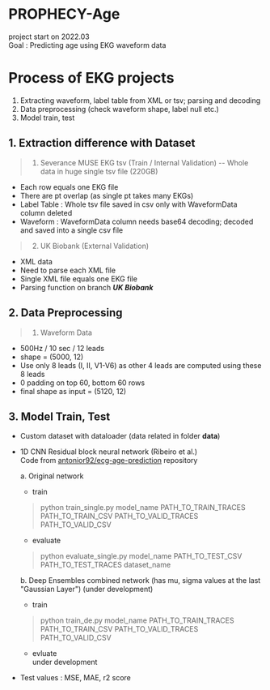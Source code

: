 # PROPHECY-Age
project start on 2022.03	   
Goal : Predicting age using EKG waveform data
     
     
# Process of EKG projects
1. Extracting waveform, label table from XML or tsv; parsing and decoding
2. Data preprocessing (check waveform shape, label null etc.)
3. Model train, test        

  
  
## 1. Extraction difference with Dataset
> 1. Severance MUSE EKG tsv (Train / Internal Validation)
-- Whole data in huge single tsv file (220GB)
- Each row equals one EKG file
- There are pt overlap (as single pt takes many EKGs)
- Label Table : Whole tsv file saved in csv only with WaveformData column deleted
- Waveform : WaveformData column needs base64 decoding; decoded and saved into a single csv file  



> 2. UK Biobank (External Validation)
- XML data
- Need to parse each XML file
- Single XML file equals one EKG file
- Parsing function on branch _**UK Biobank**_



## 2. Data Preprocessing
> 1. Waveform Data
- 500Hz / 10 sec / 12 leads
- shape = (5000, 12)
- Use only 8 leads (I, II, V1-V6) as other 4 leads are computed using these 8 leads
- 0 padding on top 60, bottom 60 rows
- final shape as input = (5120, 12)


## 3. Model Train, Test
- Custom dataset with dataloader (data related in folder __**data**__)
- 1D CNN Residual block neural network (Ribeiro et al.)  
Code from [antonior92/ecg-age-prediction](https://github.com/antonior92/ecg-age-prediction) repository

    a. Original network   
    - train
     > python train_single.py model_name PATH_TO_TRAIN_TRACES PATH_TO_TRAIN_CSV PATH_TO_VALID_TRACES PATH_TO_VALID_CSV  
    - evaluate
    > python evaluate_single.py model_name PATH_TO_TEST_CSV PATH_TO_TEST_TRACES dataset_name
     

  
    b. Deep Ensembles combined network (has mu, sigma values at the last "Gaussian Layer") (under development)
    - train
    > python train_de.py model_name PATH_TO_TRAIN_TRACES PATH_TO_TRAIN_CSV PATH_TO_VALID_TRACES PATH_TO_VALID_CSV  
    - evluate  
    under development  
  
        
  
- Test values : MSE, MAE, r2 score
